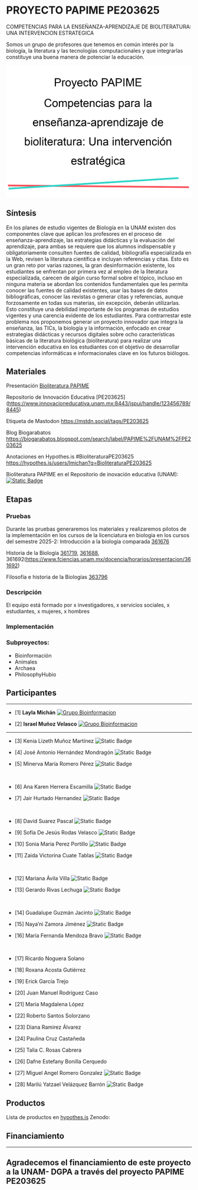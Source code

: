 # PROYECTO PAPIME PE203625
COMPETENCIAS PARA LA ENSEÑANZA-APRENDIZAJE DE BIOLITERATURA: UNA INTERVENCION ESTRATEGICA

Somos un grupo de profesores que tenemos en común interés por la biología, la literatura y las tecnologías computacionales y que integrarlas constituye una buena manera de potenciar la educación.

![](https://github.com/lmichan/BIOliteraturaPE203625/blob/main/AProyectoPAPIME.png)
<br>
## Síntesis
En los planes de estudio vigentes de Biología en la UNAM existen dos componentes clave que aplican los profesores en el proceso de enseñanza-aprendizaje, las estrategias didácticas y la evaluación del aprendizaje, para ambas se requiere que los alumnos indispensable y obligatoriamente consulten fuentes de calidad, bibliografía especializada en la Web, revisen la literatura científica e  incluyan referencias y citas. Esto es un gran reto por varias razones, la gran desinformación existente, los estudiantes se enfrentan por primera vez al empleo de la literatura especializada, carecen de algún curso formal sobre el tópico, incluso en ninguna materia se abordan los contenidos fundamentales que les permita conocer las fuentes de calidad existentes, usar las bases de datos bibliográficas, conocer las revistas o generar citas y referencias, aunque forzosamente en todas sus materias, sin excepción, deberán utilizarlas. Esto constituye una debilidad importante de los programas de estudios vigentes y una carencia evidente de los estudiantes. Para contrarrestar este problema nos proponemos generar un proyecto innovador que integra la enseñanza, las TICs, la biología y la información, enfocado en crear estrategias didácticas y recursos digitales sobre ocho características básicas de la  literatura biológica (bioliteratura) para realizar una intervención educativa en los estudiantes con el objetivo de desarrollar competencias informáticas e informacionales clave en los futuros biólogos.

## Materiales

Presentación [Bioliteratura PAPIME](https://docs.google.com/presentation/d/1zhE0l9InONDt1gVKK9C_d6T00lc2jEOBAefpGJrelVQ/edit?usp=sharing)

Repositorio de Innovación Educativa [PE203625] (https://www.innovacioneducativa.unam.mx:8443/jspui/handle/123456789/8445)

Etiqueta de Mastodon https://mstdn.social/tags/PE203625

Blog Biogarabatos https://biogarabatos.blogspot.com/search/label/PAPIME%2FUNAM%2FPE203625

Anotaciones en Hypothes.is #BioliteraturaPE203625 https://hypothes.is/users/lmichan?q=BioliteraturaPE203625

Bioliteratura PAPIME en el Repositorio de inovación educativa (UNAM):
<br>
[![Static Badge](https://img.shields.io/badge/Repositorio%20UNAM-gold)](https://www.innovacioneducativa.unam.mx:8443/jspui/handle/123456789/8445)


## Etapas
### Pruebas
Durante las pruebas generaremos los materiales y realizaremos pilotos de la implementación en los cursos de la licenciatura en biologia en los cursos del semestre 2025-2:
Introducción a la biología comparada [361676](https://www.fciencias.unam.mx/docencia/horarios/presentacion/361677)

Historia de la Biología [361719](https://www.fciencias.unam.mx/docencia/horarios/presentacion/361719), [361688](https://www.fciencias.unam.mx/docencia/horarios/presentacion/361688), 361692(https://www.fciencias.unam.mx/docencia/horarios/presentacion/361692)

Filosofía e historia de la Biologías [363796](https://www.fciencias.unam.mx/docencia/horarios/presentacion/363796)

### Descripción
El equipo está formado por x investigadores, x servicios sociales, x estudiantes, x mujeres, x hombres

### Implementación

### Subproyectos:
  * Bioinformación
  * Animales
  * Archaea
  * PhilosophyHubio

## Participantes
---
* [1] **Layla Michán**  [![Grupo Bioinformacion](https://img.shields.io/badge/Grupo-Bioinformacion-blue?style=flat-square)](https://orcid.org/0000-0002-5798-662X)


* [2] **Israel Muñoz Velasco**     [![Grupo Bioinformacion](https://img.shields.io/badge/Grupo-Archaea-green?style=flat-square)](https://orcid.org/0000-0002-4712-5076)
---
* [3] Kenia Lizeth Muñoz Martínez ![Static Badge](https://img.shields.io/badge/Bioinformaci%C3%B3n-blue?style=flat-square&label=Grupo)

* [4] José Antonio Hernández Mondragón ![Static Badge](https://img.shields.io/badge/Bioinformaci%C3%B3n-blue?style=flat-square&label=Grupo)

* [5] Minerva María Romero Pérez ![Static Badge](https://img.shields.io/badge/Bioinformaci%C3%B3n-blue?style=flat-square&label=Grupo)
<br>

* [6] Ana Karen Herrera Escamilla ![Static Badge](https://img.shields.io/badge/Archaea-green?style=flat-square&label=Grupo)

* [7] Jair Hurtado Hernandez ![Static Badge](https://img.shields.io/badge/Archaea-green?style=flat-square&label=Grupo)
<br>

* [8] David Suarez Pascal ![Static Badge](https://img.shields.io/badge/PhilosophyHubio-pink?style=flat-square&label=Grupo)

* [9] Sofía De Jesús Rodas Velasco  ![Static Badge](https://img.shields.io/badge/PhilosophyHubio-pink?style=flat-square&label=Grupo)

* [10] Sonia Maria Perez Portillo  ![Static Badge](https://img.shields.io/badge/PhilosophyHubio-pink?style=flat-square&label=Grupo)

* [11] Zaida Victorina Cuate Tablas ![Static Badge](https://img.shields.io/badge/PhilosophyHubio-pink?style=flat-square&label=Grupo)
<br>

* [12] Mariana Ávila Villa  ![Static Badge](https://img.shields.io/badge/Animales-orange?style=flat-square&label=Grupo)

* [13] Gerardo Rivas Lechuga  ![Static Badge](https://img.shields.io/badge/Animales-orange?style=flat-square&label=Grupo)
<br>

* [14] Guadalupe Guzmán Jacinto ![Static Badge](https://img.shields.io/badge/UNAD-C06EFF?style=flat-square&label=Grupo)
  
* [15] Naya’ni Zamora Jiménez ![Static Badge](https://img.shields.io/badge/UNAD-C06EFF?style=flat-square&label=Grupo)
  
* [16] María Fernanda Mendoza Bravo ![Static Badge](https://img.shields.io/badge/UNAD-C06EFF?style=flat-square&label=Grupo)
<br>
  
* [17] Ricardo Noguera Solano

* [18] Roxana Acosta Gutiérrez

* [19] Erick García Trejo

* [20] Juan Manuel Rodríguez Caso

* [21] Maria Magdalena López

* [22] Roberto Santos Solorzano

* [23] Diana Ramirez Álvarez

* [24] Paulina Cruz Castañeda

* [25] Talia C. Rosas Cabrera

* [26] Dafne Estefany Bonilla Cerquedo
  
* [27] Miguel Angel Romero Gonzalez ![Static Badge](https://img.shields.io/badge/Bioinformaci%C3%B3n-blue?style=flat-square&label=Grupo)

* [28] Marilú Yatzael Velázquez Barrón ![Static Badge](https://img.shields.io/badge/Bioinformaci%C3%B3n-blue?style=flat-square&label=Grupo)









## Productos

Lista de productos en [hypothes.is](https://hypothes.is/users/lmichan?q=tag%3ABioliteraturaPE203625+tag%3Aproducto%F0%9F%A5%87)
Zenodo: 
## Financiamiento
---
Agradecemos el financiamiento de este proyecto a la UNAM- DGPA a través del proyecto PAPIME PE203625  
---
